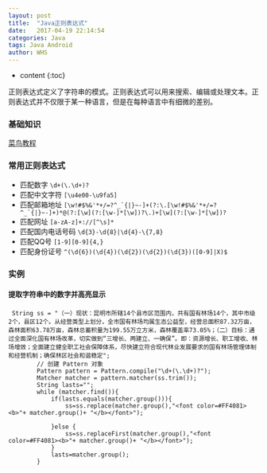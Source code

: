 ```yaml
---
layout: post
title:  "Java正则表达式"
date:   2017-04-19 22:14:54
categories: Java
tags: Java Android
author: WHS
---
```


* content
{:toc}

正则表达式定义了字符串的模式。正则表达式可以用来搜索、编辑或处理文本。正则表达式并不仅限于某一种语言，但是在每种语言中有细微的差别。   







### 基础知识

[菜鸟教程](http://www.runoob.com/java/java-regular-expressions.html)

### 常用正则表达式

* 匹配数字  ```\d+(\.\d+)?```
* 匹配中文字符  ```[\u4e00-\u9fa5]```
* 匹配邮箱地址  ```[\w!#$%&'*+/=?^_`{|}~-]+(?:\.[\w!#$%&'*+/=?^_`{|}~-]+)*@(?:[\w](?:[\w-]*[\w])?\.)+[\w](?:[\w-]*[\w])?```
* 匹配网址  ```[a-zA-z]+://[^\s]*```
* 匹配国内电话号码  ```\d{3}-\d{8}|\d{4}-\{7,8}```
* 匹配QQ号  ```[1-9][0-9]{4,}```
* 匹配身份证号  ```^(\d{6})(\d{4})(\d{2})(\d{2})(\d{3})([0-9]|X)$```


### 实例

#### 提取字符串中的数字并高亮显示
```
 String ss = "（一）现状：昆明市所辖14个县市区范围内，共有国有林场14个，其中市级2个，县区12个。从经营类型上划分，全市国有林场均属生态公益型，经营总面积87.32万亩，森林面积63.78万亩，森林总蓄积量为199.55万立方米，森林覆盖率73.05%；（二）目标：通过全面深化国有林场改革，切实做到“三增长、两建立、一确保”。即：资源增长、职工增收、林场增效；全面建立健全职工社会保障体系，尽快建立符合现代林业发展要求的国有林场管理体制和经营机制；确保林区社会和谐稳定";   
        // 创建 Pattern 对象
        Pattern pattern = Pattern.compile("\d+(\.\d+)?");
        Matcher matcher = pattern.matcher(ss.trim());
        String lasts="";
        while (matcher.find()){
            if(lasts.equals(matcher.group())){
                ss=ss.replace(matcher.group(),"<font color=#FF4081><b>"+ matcher.group()+ "</b></font>");

            }else {
                ss=ss.replaceFirst(matcher.group(),"<font color=#FF4081><b>"+ matcher.group()+ "</b></font>");
            }
            lasts=matcher.group();
        }
```        